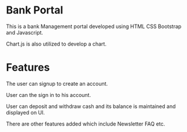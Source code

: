 <h1>Bank Portal</h1>
<p>This is a bank Management portal developed using HTML CSS Bootstrap and Javascript.</p>
<p>Chart.js is also utilized to develop a chart.</p>
<h1>Features</h1>
<p>The user can signup to create an account.</p>
<p>User can the sign in to his account.</p>
<p>User can deposit and withdraw cash and its balance is maintained and displayed on UI.</p>
<p>There are other features added which include Newsletter FAQ etc.</p>
